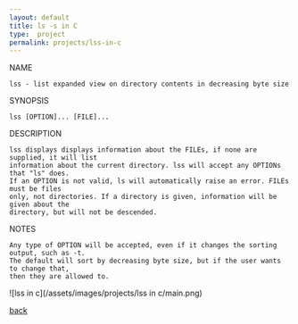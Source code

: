 ```yaml
---
layout: default
title: ls -s in C
type:  project
permalink: projects/lss-in-c
---
```


NAME
	
	lss - list expanded view on directory contents in decreasing byte size

SYNOPSIS
	
	lss [OPTION]... [FILE]...
	
DESCRIPTION
	
	lss displays displays information about the FILEs, if none are supplied, it will list 
	information about the current directory. lss will accept any OPTIONs that "ls" does. 
	If an OPTION is not valid, ls will automatically raise an error. FILEs must be files 
	only, not directories. If a directory is given, information will be given about the 
	directory, but will not be descended.
	
NOTES
	
	Any type of OPTION will be accepted, even if it changes the sorting output, such as -t.
	The default will sort by decreasing byte size, but if the user wants to change that,
	then they are allowed to. 


![lss in c](/assets/images/projects/lss in c/main.png)

[back](./)